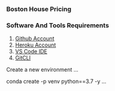### Boston House Pricing

### Software And Tools Requirements

1. [Github Account](https://guthub.com)
2. [Heroku Account](https://heroku.com)
3. [VS Code IDE](https://code.visualstudiocode.com)
4. [GitCLI](https://git-scm.com/book/en/v2/Getting-Started-The-Command-Line)

Create a new environment 
...

conda create -p venv python==3.7 -y
...

